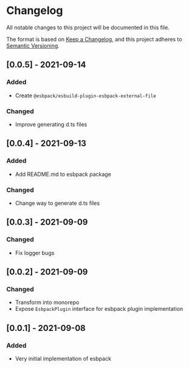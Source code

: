 # Changelog
All notable changes to this project will be documented in this file.

The format is based on [Keep a Changelog](https://keepachangelog.com/en/1.0.0/),
and this project adheres to [Semantic Versioning](https://semver.org/spec/v2.0.0.html).

## [0.0.5] - 2021-09-14
### Added
- Create `@esbpack/esbuild-plugin-esbpack-external-file`

### Changed
- Improve generating d.ts files

## [0.0.4] - 2021-09-13
### Added
- Add README.md to esbpack package

### Changed
- Change way to generate d.ts files

## [0.0.3] - 2021-09-09
### Changed
- Fix logger bugs

## [0.0.2] - 2021-09-09
### Changed
- Transform into monorepo
- Expose `EsbpackPlugin` interface for esbpack plugin implementation

## [0.0.1] - 2021-09-08
### Added
- Very initial implementation of esbpack
